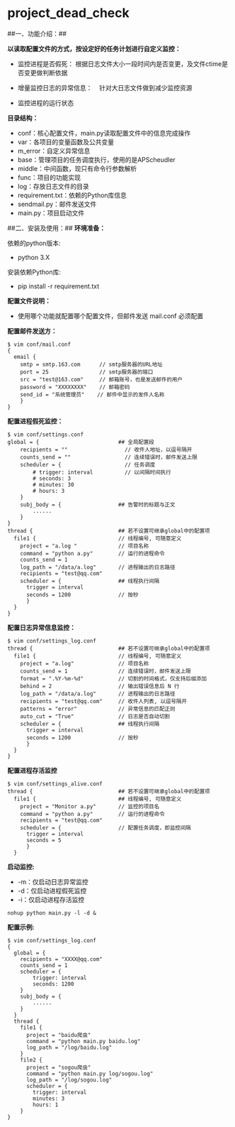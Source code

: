 # project_dead_check
##一、功能介绍：##

**以读取配置文件的方式，按设定好的任务计划进行自定义监控：**
* 监控进程是否假死：
    根据日志文件大小一段时间内是否变更，及文件ctime是否变更做判断依据
    
* 增量监控日志的异常信息：
    针对大日志文件做到减少监控资源

* 监控进程的运行状态
   

**目录结构：**
* conf：核心配置文件，main.py读取配置文件中的信息完成操作
* var：各项目的变量函数及公共变量
* m_error：自定义异常信息
* base：管理项目的任务调度执行，使用的是APScheudler
* middle：中间函数，现只有命令行参数解析
* func：项目的功能实现
* log：存放日志文件的目录
* requirement.txt：依赖的Python库信息
* sendmail.py：邮件发送文件
* main.py：项目启动文件
 
 
##二、安装及使用：##
**环境准备：**

依赖的python版本:
* python 3.X
    
安装依赖Python库:
* pip install -r requirement.txt
    
    
**配置文件说明：**
* 使用哪个功能就配置哪个配置文件，但邮件发送 mail.conf 必须配置
    
    
**配置邮件发送方：**
```
$ vim conf/mail.conf
{
  email {
    smtp = smtp.163.com      // smtp服务器的URL地址
    port = 25                // smtp服务器的端口
    src = "test@163.com"     // 邮箱账号，也是发送邮件的用户
    password = "XXXXXXXX"    // 邮箱密码
    send_id = "系统管理员"    // 邮件中显示的发件人名称
    }
}
```

**配置进程假死监控：**
```
$ vim conf/settings.conf
global = {                         ## 全局配置段
    recipients = ""                  // 收件人地址，以逗号隔开
    counts_send = ""                 // 连续错误时，邮件发送上限
    scheduler = {                    // 任务调度
        # trigger: interval          // 以间隔时间执行
        # seconds: 3
        # minutes: 30
        # hours: 3
    }
    subj_body = {                  ## 告警时的标题与正文
        ......
    }
}
thread {                           ## 若不设置可继承global中的配置项
  file1 {                          // 线程编号, 可随意定义
    project = "a.log "             // 项目名称
    command = "python a.py"        // 运行的进程命令
    counts_send = 1           
    log_path = "/data/a.log"       // 进程输出的日志路径
    recipients = "test@qq.com" 
    scheduler = {                  ## 线程执行间隔
      trigger = interval
      seconds = 1200               // 按秒 
      }
  }
}
```

**配置日志异常信息监控：**
```
$ vim conf/settings_log.conf
thread {                           ## 若不设置可继承global中的配置项
  file1 {                          // 线程编号, 可随意定义
    project = "a.log"              // 项目名称
    counts_send = 1                // 连续错误时，邮件发送上限
    format = ".%Y-%m-%d"           // 切割的时间格式，仅支持后缀添加
    behind = 2                     // 输出错误信息后 N 行
    log_path = "/data/a.log"       // 进程输出的日志路径
    recipients = "test@qq.com"     // 收件人列表, 以逗号隔开
    patterns = "error"             // 异常信息的匹配正则
    auto_cut = "True"              // 日志是否自动切割
    scheduler = {                  ## 线程执行间隔
      trigger = interval
      seconds = 1200               // 按秒 
      }
  }
}
```

**配置进程存活监控**
```
$ vim conf/settings_alive.conf
thread {                           ## 若不设置可继承global中的配置项
  file1 {                          ## 线程编号, 可随意定义
    project = "Monitor a.py"       // 监控的项目名
    command = "python a.py"        // 运行的进程命令
    recipients = "test@qq.com"
    scheduler = {                  // 配置任务调度，即监控间隔
      trigger = interval
      seconds = 5
      }
  }
```
**启动监控:**
* -m：仅启动日志异常监控
* -d：仅启动进程假死监控
* -i：仅启动进程存活监控
```
nohup python main.py -l -d &
```


**配置示例:**
```
$ vim conf/settings_log.conf
{
  global = { 
    recipients = "XXXX@qq.com" 
    counts_send = 1   
    scheduler = {  
        trigger: interval 
        seconds: 1200
    }
    subj_body = {      
        ......
    }
  }
  thread {
    file1 {                   
      project = "baidu爬虫"     
      command = "python main.py baidu.log"  
      log_path = "/log/baidu.log"
    }
    file2 {
      project = "sogou爬虫"
      command = "python main.py log/sogou.log"
      log_path = "/log/sogou.log"
      scheduler = {
        trigger: interval
        minutes: 3
        hours: 1
    }
}

